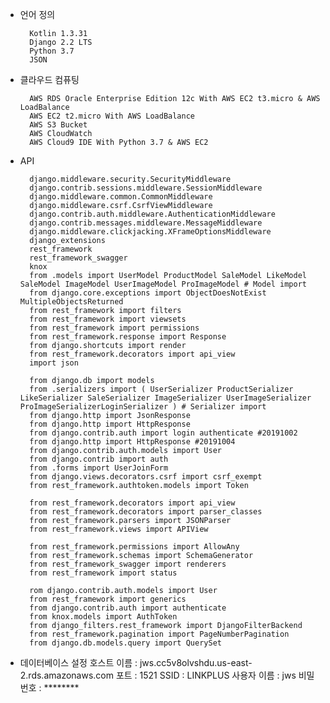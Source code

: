 - 언어 정의

        Kotlin 1.3.31
        Django 2.2 LTS
        Python 3.7
        JSON

- 클라우드 컴퓨팅

        AWS RDS Oracle Enterprise Edition 12c With AWS EC2 t3.micro & AWS LoadBalance
        AWS EC2 t2.micro With AWS LoadBalance
        AWS S3 Bucket
        AWS CloudWatch
        AWS Cloud9 IDE With Python 3.7 & AWS EC2

- API

        django.middleware.security.SecurityMiddleware
        django.contrib.sessions.middleware.SessionMiddleware
        django.middleware.common.CommonMiddleware
        django.middleware.csrf.CsrfViewMiddleware
        django.contrib.auth.middleware.AuthenticationMiddleware
        django.contrib.messages.middleware.MessageMiddleware
        django.middleware.clickjacking.XFrameOptionsMiddleware
        django_extensions
        rest_framework
        rest_framework_swagger
        knox
        from .models import UserModel ProductModel SaleModel LikeModel SaleModel ImageModel UserImageModel ProImageModel # Model import
        from django.core.exceptions import ObjectDoesNotExist MultipleObjectsReturned
        from rest_framework import filters
        from rest_framework import viewsets
        from rest_framework import permissions
        from rest_framework.response import Response
        from django.shortcuts import render
        from rest_framework.decorators import api_view
        import json

        from django.db import models
        from .serializers import ( UserSerializer ProductSerializer LikeSerializer SaleSerializer ImageSerializer UserImageSerializer ProImageSerializerLoginSerializer ) # Serializer import
        from django.http import JsonResponse
        from django.http import HttpResponse
        from django.contrib.auth import login authenticate #20191002
        from django.http import HttpResponse #20191004
        from django.contrib.auth.models import User
        from django.contrib import auth
        from .forms import UserJoinForm
        from django.views.decorators.csrf import csrf_exempt
        from rest_framework.authtoken.models import Token

        from rest_framework.decorators import api_view
        from rest_framework.decorators import parser_classes
        from rest_framework.parsers import JSONParser
        from rest_framework.views import APIView

        from rest_framework.permissions import AllowAny
        from rest_framework.schemas import SchemaGenerator
        from rest_framework_swagger import renderers
        from rest_framework import status

        rom django.contrib.auth.models import User
        from rest_framework import generics
        from django.contrib.auth import authenticate
        from knox.models import AuthToken
        from django_filters.rest_framework import DjangoFilterBackend
        from rest_framework.pagination import PageNumberPagination
        from django.db.models.query import QuerySet


- 데이터베이스 설정
        호스트 이름 : jws.cc5v8olvshdu.us-east-2.rds.amazonaws.com
        포트 : 1521
        SSID : LINKPLUS
        사용자 이름 : jws
        비밀번호 : ********
